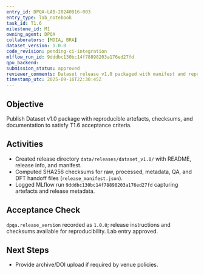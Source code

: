 ```yaml
---
entry_id: DPQA-LAB-20240916-003
entry_type: lab_notebook
task_id: T1.6
milestone_id: M1
owning_agent: DPQA
collaborators: [MDIA, BRA]
dataset_version: 1.0.0
code_revision: pending-ci-integration
mlflow_run_id: 9dddbc130bc14f78898203a176ed27fd
qpu_backend: 
submission_status: approved
reviewer_comments: Dataset release v1.0 packaged with manifest and reproducibility instructions.
timestamp_utc: 2025-09-16T22:30:45Z
---
```


## Objective
Publish Dataset v1.0 package with reproducible artefacts, checksums, and documentation to satisfy T1.6 acceptance criteria.

## Activities
- Created release directory `data/releases/dataset_v1.0/` with README, release info, and manifest.
- Computed SHA256 checksums for raw, processed, metadata, QA, and DFT handoff files (`release_manifest.json`).
- Logged MLflow run `9dddbc130bc14f78898203a176ed27fd` capturing artefacts and release metadata.

## Acceptance Check
`dpqa.release_version` recorded as `1.0.0`; release instructions and checksums available for reproducibility. Lab entry approved.

## Next Steps
- Provide archive/DOI upload if required by venue policies.

